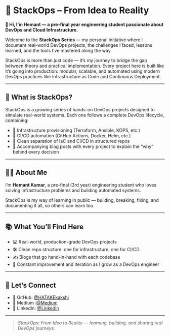 # 🚀 StackOps – From Idea to Reality

**👋 Hi, I’m Hemant — a pre-final year engineering student passionate about DevOps and Cloud Infrastructure.**

Welcome to the **StackOps Series** — my personal initiative where I document real-world DevOps projects, the challenges I faced, lessons learned, and the tools I’ve mastered along the way.

StackOps is more than just code — it’s my journey to bridge the gap between theory and practical implementation. Every project here is built like it’s going into production: modular, scalable, and automated using modern DevOps practices like Infrastructure as Code and Continuous Deployment.

---

## 📌 What is StackOps?

StackOps is a growing series of hands-on DevOps projects designed to simulate real-world systems. Each one follows a complete DevOps lifecycle, combining:

- 🔧 Infrastructure provisioning (Terraform, Ansible, KOPS, etc.)
- 🚀 CI/CD automation (GitHub Actions, Docker, Helm, etc.)
- 🧩 Clean separation of IaC and CI/CD in structured repos
- 📘 Accompanying blog posts with every project to explain the “why” behind every decision

---

## 👨‍💻 About Me

I’m **Hemant Kumar**, a pre-final (3rd year) engineering student who loves solving infrastructure problems and building automated systems.

StackOps is my way of learning in public — building, breaking, fixing, and documenting it all, so others can learn too.

---

## 📚 What You’ll Find Here

- 💻 Real-world, production-grade DevOps projects
- 🛠️ Clean repo structure: one for infrastructure, one for CI/CD
- ✍️ Blogs that go hand-in-hand with each codebase
- 🔁 Constant improvement and iteration as I grow as a DevOps engineer

---

## 🔗 Let’s Connect

- 🧠 GitHub: [@HATAKEkakshi](https://github.com/HATAKEkakshi)  
- 📝 Medium :[@Medium](https://medium.com/@hemantkumarhk)  
- 💼 LinkedIn: [@Linkedin](https://www.linkedin.com/in/hemant-kumar-461867281/) 

---

> _StackOps: From Idea to Reality — learning, building, and sharing real DevOps journeys._
